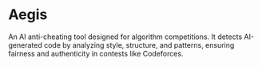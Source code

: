 # Aegis
An AI anti-cheating tool designed for algorithm competitions. It detects AI-generated code by analyzing style, structure, and patterns, ensuring fairness and authenticity in contests like Codeforces.
